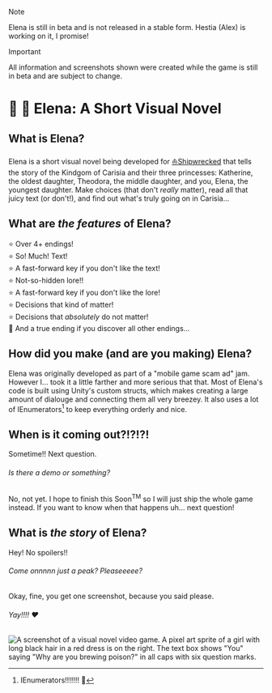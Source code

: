 > [!NOTE]
> Elena is still in beta and is not released in a stable form. Hestia (Alex) is working on it, I promise!

> [!IMPORTANT]
> All information and screenshots shown were created while the game is still in beta and are subject to change.

# :european_castle: :book: Elena: A Short Visual Novel

## What is Elena?

Elena is a short visual novel being developed for [⛵Shipwrecked](https://shipwrecked.hackclub.com/) that tells the story of the Kindgom of Carisia and their three princesses: Katherine, the oldest daughter, Theodora, the middle daughter, and you, Elena, the youngest daughter. Make choices (that don't *really* matter), read all that juicy text (or don't!), and find out what's truly going on in Carisia...

## What are *the features* of Elena?

⭐ Over 4+ endings!  
⭐ So! Much! Text!  
⭐ A fast-forward key if you don't like the text!  
⭐ Not-so-hidden lore!!  
⭐ A fast-forward key if you don't like the lore!    
⭐ Decisions that kind of matter!  
⭐ Decisions that *absolutely* do not matter!  
🌟 And a true ending if you discover all other endings...  

## How did you make (and are you making) Elena?

Elena was originally developed as part of a "mobile game scam ad" jam. However I... took it a little farther and more serious that that. Most of Elena's code is built using Unity's custom structs, which makes creating a large amount of dialouge and connecting them all very breezey. It also uses a lot of IEnumerators[^1] to keep everything orderly and nice.

## When is it coming out?!?!?!

Sometime!! Next question.

###### Is there a demo or something?

No, not yet. I hope to finish this Soon<sup>TM</sup> so I will just ship the whole game instead. If you want to know when that happens uh... next question!

## What is *the story* of Elena?

Hey! No spoilers!!

###### Come onnnnn just a peak? Pleaseeeee?

Okay, fine, you get one screenshot, because you said please.

###### Yay!!!! ♥

![A screenshot of a visual novel video game. A pixel art sprite of a girl with long black hair in a red dress is on the right. The text box shows "You" saying "Why are you brewing poison?" in all caps with six question marks.](https://github.com/user-attachments/assets/d2f5c725-3283-4835-96f0-f6e6261c384b)



[^1]: IEnumerators!!!!!!! 🫶
